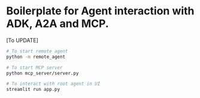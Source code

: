 # Boilerplate for Agent interaction with ADK, A2A and MCP.

[To UPDATE]

```bash
# To start remote agent
python -m remote_agent
```

```bash
# To start MCP server
python mcp_server/server.py
```

```bash
# To interact with root agent in UI
streamlit run app.py
```